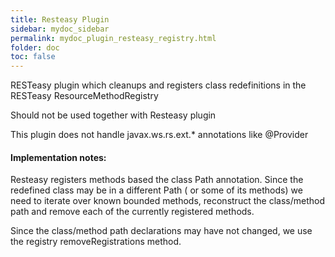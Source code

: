 ```yaml
---
title: Resteasy Plugin
sidebar: mydoc_sidebar
permalink: mydoc_plugin_resteasy_registry.html
folder: doc
toc: false
---
```


RESTeasy plugin which cleanups and registers class redefinitions in the RESTeasy ResourceMethodRegistry

Should not be used together with Resteasy plugin

This plugin does not handle javax.ws.rs.ext.* annotations like @Provider

#### Implementation notes:

Resteasy registers methods based the class Path annotation. Since the redefined class
may be in a different Path ( or some of its methods) we need to iterate over known
bounded methods, reconstruct the class/method path and remove each of the currently registered methods.

Since the class/method path declarations may have not changed, we use the registry removeRegistrations method.
